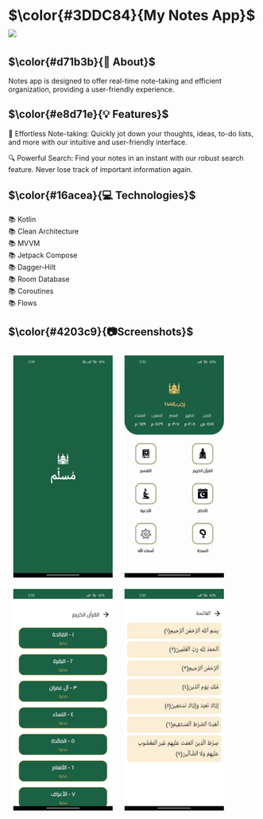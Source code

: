 # $\color{#3DDC84}{My Notes  App}$  <img height="40" src="https://user-images.githubusercontent.com/25181517/117269608-b7dcfb80-ae58-11eb-8e66-6cc8753553f0.png" />

## $\color{#d71b3b}{🚀 About}$

Notes app is designed to offer real-time note-taking and efficient organization, providing a user-friendly experience.


## $\color{#e8d71e}{💡 Features}$

📝 Effortless Note-taking: Quickly jot down your thoughts, ideas, to-do lists, and more with our intuitive and user-friendly interface.

🔍 Powerful Search: Find your notes in an instant with our robust search feature. Never lose track of important information again.


## $\color{#16acea}{💻 Technologies}$

📚 Kotlin
<br>
📚 Clean Architecture
<br>
📚 MVVM
<br>
📚 Jetpack Compose
<br>
📚 Dagger-Hilt
<br>
📚 Room Database
<br>
📚 Coroutines
<br>
📚 Flows


## $\color{#4203c9}{📷Screenshots}$
 <img src="https://github.com/abdelrahmanmohamed19/Muslim/blob/master/Screenshots/1.jpeg" width="200" hspace="10" vspace="10">
  <img src="https://github.com/abdelrahmanmohamed19/Muslim/blob/master/Screenshots/2.jpeg" width="200" hspace="10" vspace="10">
  <img src="https://github.com/abdelrahmanmohamed19/Muslim/blob/master/Screenshots/3.jpeg" width="200" hspace="10" vspace="10">
  <img src="https://github.com/abdelrahmanmohamed19/Muslim/blob/master/Screenshots/4.jpeg" width="200" hspace="10" vspace="10">
